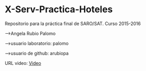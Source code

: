 # X-Serv-Practica-Hoteles
Repositorio para la práctica final de SARO/SAT. Curso 2015-2016 
<p>-->Angela Rubio Palomo</p>
<p>-->usuario laboratorio: palomo</p>
<p>-->usuario de github: arubiopa</p>
URL video: <a href="https://www.youtube.com/watch?v=Bh01LaxXuUM"> Video </a>
